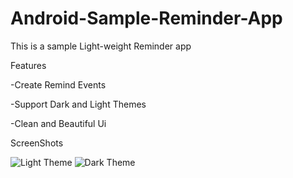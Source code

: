 # Android-Sample-Reminder-App
This is a sample Light-weight Reminder app


Features

-Create Remind Events

-Support Dark and Light Themes

-Clean and Beautiful Ui


ScreenShots

<img src="https://user-images.githubusercontent.com/23009404/30967459-57055d34-a42a-11e7-820b-0e058730635b.jpg" alt="Light Theme"/>

<img src="https://user-images.githubusercontent.com/23009404/30967477-60440cf6-a42a-11e7-99d3-c7ec6703ed74.jpg" alt="Dark Theme"/>


